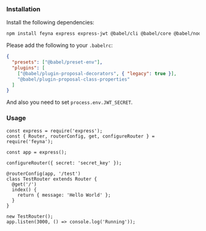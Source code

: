 ### Installation

Install the following dependencies:

```bash
npm install feyna express express-jwt @babel/cli @babel/core @babel/node @babel/plugin-proposal-class-properties @babel/plugin-proposal-decorators @babel/preset-env
```

Please add the following to your `.babelrc`:

```json
{
  "presets": ["@babel/preset-env"],
  "plugins": [
    ["@babel/plugin-proposal-decorators", { "legacy": true }],
    "@babel/plugin-proposal-class-properties"
  ]
}
```

And also you need to set `process.env.JWT_SECRET`.

### Usage

```
const express = require('express');
const { Router, routerConfig, get, configureRouter } = require('feyna');

const app = express();

configureRouter({ secret: 'secret_key' });

@routerConfig(app, '/test')
class TestRouter extends Router {
  @get('/')
  index() {
    return { message: 'Hello World' };
  }
}

new TestRouter();
app.listen(3000, () => console.log('Running'));
```

